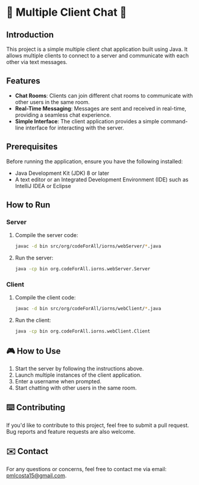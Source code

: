 # 💬 Multiple Client Chat 💬

## Introduction

This project is a simple multiple client chat application built using Java. It allows multiple clients to connect to a server and communicate with each other via text messages.

## Features

- **Chat Rooms**: Clients can join different chat rooms to communicate with other users in the same room.
- **Real-Time Messaging**: Messages are sent and received in real-time, providing a seamless chat experience.
- **Simple Interface**: The client application provides a simple command-line interface for interacting with the server.

## Prerequisites

Before running the application, ensure you have the following installed:

- Java Development Kit (JDK) 8 or later
- A text editor or an Integrated Development Environment (IDE) such as IntelliJ IDEA or Eclipse

## How to Run

### Server

1. Compile the server code:

    ```bash
    javac -d bin src/org/codeForAll/iorns/webServer/*.java
    ```

2. Run the server:

    ```bash
    java -cp bin org.codeForAll.iorns.webServer.Server
    ```

### Client

1. Compile the client code:

    ```bash
    javac -d bin src/org/codeForAll/iorns/webClient/*.java
    ```

2. Run the client:

    ```bash
    java -cp bin org.codeForAll.iorns.webClient.Client
    ```

## 🎮 How to Use

1. Start the server by following the instructions above.
2. Launch multiple instances of the client application.
3. Enter a username when prompted.
5. Start chatting with other users in the same room.

## ⌨️ Contributing

If you'd like to contribute to this project, feel free to submit a pull request. Bug reports and feature requests are also welcome.

## ✉️ Contact

For any questions or concerns, feel free to contact me via email: pmlcosta15@gmail.com.
